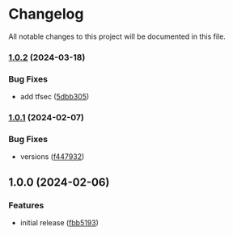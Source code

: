 # Changelog

All notable changes to this project will be documented in this file.

### [1.0.2](https://github.com/finisterra-io/terraform-aws-documentdb/compare/v1.0.1...v1.0.2) (2024-03-18)


### Bug Fixes

* add tfsec ([5dbb305](https://github.com/finisterra-io/terraform-aws-documentdb/commit/5dbb3055d1d1ef5a4574dd41e60eab2b9a4cd2e9))

### [1.0.1](https://github.com/finisterra-io/terraform-aws-documentdb/compare/v1.0.0...v1.0.1) (2024-02-07)


### Bug Fixes

* versions ([f447932](https://github.com/finisterra-io/terraform-aws-documentdb/commit/f447932a6a1696ac26682e4518e9e29fb3f9e2a0))

## 1.0.0 (2024-02-06)


### Features

* initial release ([fbb5193](https://github.com/finisterra-io/terraform-aws-documentdb/commit/fbb5193a643b46468d14105048b38fdc7ad94c1e))
